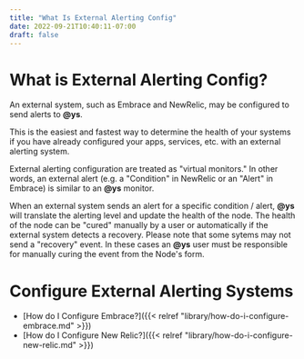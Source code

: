 ```yaml
---
title: "What Is External Alerting Config"
date: 2022-09-21T10:40:11-07:00
draft: false
---
```


# What is External Alerting Config?

An external system, such as Embrace and NewRelic, may be configured to send alerts to **@ys**.

This is the easiest and fastest way to determine the health of your systems if you have already configured your apps, services, etc. with an external alerting system.

External alerting configuration are treated as "virtual monitors." In other words, an external alert (e.g. a "Condition" in NewRelic or an "Alert" in Embrace) is similar to an **@ys** monitor.

When an external system sends an alert for a specific condition / alert, **@ys** will translate the alerting level and update the health of the node. The health of the node can be "cured" manually by a user or automatically if the external system detects a recovery. Please note that some sytems may not send a "recovery" event. In these cases an **@ys** user must be responsible for manually curing the event from the Node's form.

# Configure External Alerting Systems

- [How do I Configure Embrace?]({{< relref "library/how-do-i-configure-embrace.md" >}})
- [How do I Configure New Relic?]({{< relref "library/how-do-i-configure-new-relic.md" >}})

